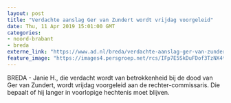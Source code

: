 ```yaml
---
layout: post
title: "Verdachte aanslag Ger van Zundert wordt vrijdag voorgeleid"
date: Thu, 11 Apr 2019 15:01:00 GMT
categories: 
- noord-brabant 
- breda 
externe_link: "https://www.ad.nl/breda/verdachte-aanslag-ger-van-zundert-wordt-vrijdag-voorgeleid~a46025a8/"
feature_image: "https://images4.persgroep.net/rcs/IFp7E5SkDuFDof3TzNX4tWtvP_E/diocontent/145265661/_fitwidth/400/?appId=21791a8992982cd8da851550a453bd7f&quality=0.7"
---
```


BREDA - Janie H., die verdacht wordt van betrokkenheid bij de dood van Ger van Zundert, wordt vrijdag voorgeleid aan de rechter-commissaris. Die bepaalt of hij langer in voorlopige hechtenis moet blijven.
